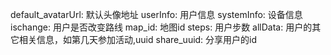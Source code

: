 default_avatarUrl: 默认头像地址
userInfo: 用户信息
systemInfo: 设备信息
ischange: 用户是否改变路线
map_id: 地图id
steps: 用户步数
allData: 用户的其它相关信息，如第几天参加活动,uuid
share_uuid: 分享用户的id